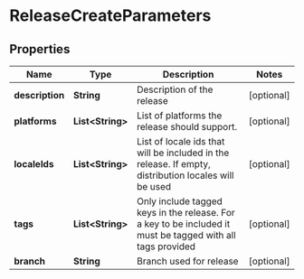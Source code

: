 

# ReleaseCreateParameters

## Properties

Name | Type | Description | Notes
------------ | ------------- | ------------- | -------------
**description** | **String** | Description of the release |  [optional]
**platforms** | **List&lt;String&gt;** | List of platforms the release should support. |  [optional]
**localeIds** | **List&lt;String&gt;** | List of locale ids that will be included in the release. If empty, distribution locales will be used |  [optional]
**tags** | **List&lt;String&gt;** | Only include tagged keys in the release. For a key to be included it must be tagged with all tags provided |  [optional]
**branch** | **String** | Branch used for release |  [optional]



